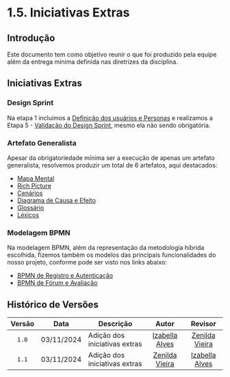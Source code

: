 # 1.5. Iniciativas Extras 

## Introdução
Este documento tem como objetivo reunir o que foi produzido pela equipe além da entrega mínima definida nas diretrizes da disciplina.

## Iniciativas Extras

### Design Sprint

Na etapa 1 incluímos a [Definição dos usuários e Personas](https://unbarqdsw2024-2.github.io/2024.2_G10_Recomendacao_Entrega_01/#/Base/1.1.DesignSprint?id=quem-s%c3%a3o-os-usu%c3%a1rios) e realizamos a Etapa 5 - [Validação do Design Sprint](https://unbarqdsw2024-2.github.io/2024.2_G10_Recomendacao_Entrega_01/#/Base/1.1.DesignSprint?id=etapa-5-validar), mesmo ela não sendo obrigatória.


### Artefato Generalista

Apesar da obrigatoriedade mínima ser a execução de apenas um artefato generalista, resolvemos produzir um total de 6 artefatos, aqui destacados:

- [Mapa Mental](https://unbarqdsw2024-2.github.io/2024.2_G10_Recomendacao_Entrega_01/#/Base/1.2.ArtefatoGeneralista?id=mapa-mental)
- [Rich Picture](https://unbarqdsw2024-2.github.io/2024.2_G10_Recomendacao_Entrega_01/#/Base/1.2.ArtefatoGeneralista?id=rich-picture)
- [Cenários](https://unbarqdsw2024-2.github.io/2024.2_G10_Recomendacao_Entrega_01/#/Base/1.2.ArtefatoGeneralista?id=cen%c3%a1rios)
- [Diagrama de Causa e Efeito](https://unbarqdsw2024-2.github.io/2024.2_G10_Recomendacao_Entrega_01/#/Base/1.2.ArtefatoGeneralista?id=diagrama-de-causa-e-efeito)
- [Glossário](https://unbarqdsw2024-2.github.io/2024.2_G10_Recomendacao_Entrega_01/#/Base/1.6.Glossario.md)
- [Léxicos](https://unbarqdsw2024-2.github.io/2024.2_G10_Recomendacao_Entrega_01/#/Base/1.7.L%C3%A9xicos.md)

### Modelagem BPMN

Na modelagem BPMN, além da representação da metodologia híbrida escolhida, fizemos também os modelos das principais funcionalidades do nosso projeto, conforme pode ser visto nos links abaixo:

- [BPMN de Registro e Autenticação](https://unbarqdsw2024-2.github.io/2024.2_G10_Recomendacao_Entrega_01/#/Base/1.3.ModelagemBPMN?id=bpmn-registro-e-autentica%c3%a7%c3%a3o)
- [BPMN de Fórum e Avaliação](https://unbarqdsw2024-2.github.io/2024.2_G10_Recomendacao_Entrega_01/#/Base/1.3.ModelagemBPMN?id=bpmn-f%c3%b3rum-e-avalia%c3%a7%c3%a3o)

## Histórico de Versões

|Versão|Data|Descrição|Autor|Revisor|
|:----:|----|---------|:-----:|:-------:|
|`1.0`|03/11/2024|Adição dos iniciativas extras|[Izabella Alves](https://github.com/izabellaalves)|[Zenilda Vieira](https://github.com/ZenildaVieira)|
|`1.1`|03/11/2024|Adição dos iniciativas extras|[Zenilda Vieira](https://github.com/ZenildaVieira)|[Izabella Alves](https://github.com/izabellaalves)|
